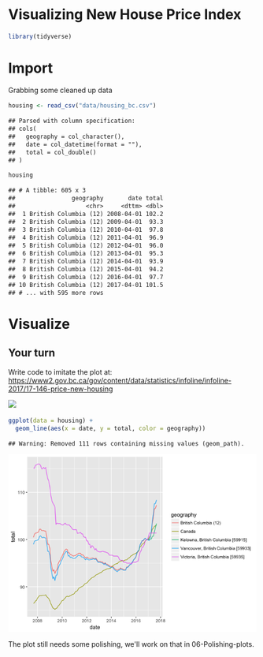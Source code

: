 Visualizing New House Price Index
================

``` r
library(tidyverse)
```

Import
======

Grabbing some cleaned up data

``` r
housing <- read_csv("data/housing_bc.csv")
```

    ## Parsed with column specification:
    ## cols(
    ##   geography = col_character(),
    ##   date = col_datetime(format = ""),
    ##   total = col_double()
    ## )

``` r
housing
```

    ## # A tibble: 605 x 3
    ##                geography       date total
    ##                    <chr>     <dttm> <dbl>
    ##  1 British Columbia (12) 2008-04-01 102.2
    ##  2 British Columbia (12) 2009-04-01  93.3
    ##  3 British Columbia (12) 2010-04-01  97.8
    ##  4 British Columbia (12) 2011-04-01  96.9
    ##  5 British Columbia (12) 2012-04-01  96.0
    ##  6 British Columbia (12) 2013-04-01  95.3
    ##  7 British Columbia (12) 2014-04-01  93.9
    ##  8 British Columbia (12) 2015-04-01  94.2
    ##  9 British Columbia (12) 2016-04-01  97.7
    ## 10 British Columbia (12) 2017-04-01 101.5
    ## # ... with 595 more rows

Visualize
=========

Your turn
---------

Write code to imitate the plot at: <https://www2.gov.bc.ca/gov/content/data/statistics/infoline/infoline-2017/17-146-price-new-housing>

![](https://www2.gov.bc.ca/assets/gov/data/statistics/infoline/infoline-2017/price_new_housing_1117.png)

``` r
ggplot(data = housing) +
  geom_line(aes(x = date, y = total, color = geography))
```

    ## Warning: Removed 111 rows containing missing values (geom_path).

![](01_visualize-solutions_files/figure-markdown_github/unnamed-chunk-2-1.png)

The plot still needs some polishing, we'll work on that in 06-Polishing-plots.

